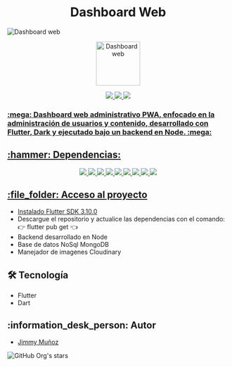 <h1 align="center"> Dashboard Web </h1>

![Dashboard web](https://github.com/JimmyMunoz17/Dashboard_flutterWeb/blob/main/assets/img_readme/Dashboard_mockup.jpg)

<p align="center">
   <a href="https://dashboard-admin-jimmy-munoz.onrender.com/"><img src="https://media.licdn.com/dms/image/C4E0BAQEMqMDZaWQ8OA/company-logo_200_200/0/1651777963859?e=1701907200&v=beta&t=GQMEakp5Ap_XOHTh_zM2WoWYcKeUid00vMIZUiRHvxQ" width="100" height="100" alt="Dashboard web"</a>
</p>
<p align="center">
   <img src="https://img.shields.io/badge/STATUS-EN%20DESAROLLO-green">
   <img src="https://img.shields.io/badge/Version-v0.1-green">
   <img src="https://img.shields.io/badge/environment-%3E%3D2.19.2%20%3C3.0.0-brightgreen">
</p>
<p align="center">
  <h3> :mega: Dashboard web administrativo PWA, enfocado en la administración de usuarios y contenido, desarrollado con Flutter, Dark y ejecutado bajo un backend en Node. :mega:</h3>
</p>
<h2> :hammer: Dependencias: </h2>
<p align="center">
   <img src="https://img.shields.io/badge/cupertino_icons-1.0.2-brightgreen">
   <img src="https://img.shields.io/badge/dio-5.3.0-brightgreen">
   <img src="https://img.shields.io/badge/email__validator-2.1.17-brightgreen">
  <img src="https://img.shields.io/badge/file_picker-5.3.3-brightgreen">
   <img src="https://img.shields.io/badge/fluro-2.0.4-brightgreen">
   <img src="https://img.shields.io/badge/google__fonts-4.0.3-brightgreen">
   <img src="https://img.shields.io/badge/provider-6.0.5-brightgreen">
   <img src="https://img.shields.io/badge/shared_preferences-2.1.2-brightgreen">
   <img src="https://img.shields.io/badge/url__launcher-6.1.11-brightgreen">
</p>

<h2>:file_folder: Acceso al proyecto</h2>

- Instalado [Flutter SDK 3.10.0](https://docs.flutter.dev/get-started/install)
- Descargue el repositorio y actualice las dependencias con el comando: :point_right: flutter pub get :point_left:
- Backend desarrollado en Node
- Base de datos NoSql MongoDB
- Manejador de imagenes Cloudinary

<h2>🛠️ Tecnología</h2>

- Flutter
- Dart

<h2>:information_desk_person: Autor</h2>

- [Jimmy Muñoz](https://github.com/JimmyMunoz17)

![GitHub Org's stars](https://img.shields.io/github/stars/jimmyMunoz17?style=social)
